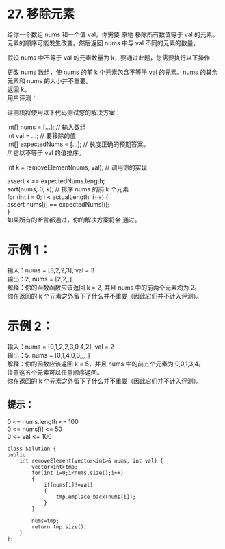 # 27. 移除元素

给你一个数组 nums 和一个值 val，你需要 原地 移除所有数值等于 val 的元素。元素的顺序可能发生改变。然后返回 nums 中与 val 不同的元素的数量。  

假设 nums 中不等于 val 的元素数量为 k，要通过此题，您需要执行以下操作：  

更改 nums 数组，使 nums 的前 k 个元素包含不等于 val 的元素。nums 的其余元素和 nums 的大小并不重要。  
返回 k。  
用户评测：  

评测机将使用以下代码测试您的解决方案：  

int[] nums = [...]; // 输入数组  
int val = ...; // 要移除的值  
int[] expectedNums = [...]; // 长度正确的预期答案。  
                            // 它以不等于 val 的值排序。  

int k = removeElement(nums, val); // 调用你的实现  

assert k == expectedNums.length;  
sort(nums, 0, k); // 排序 nums 的前 k 个元素  
for (int i = 0; i < actualLength; i++) {  
    assert nums[i] == expectedNums[i];  
}  
如果所有的断言都通过，你的解决方案将会 通过。  

 

# 示例 1：  

输入：nums = [3,2,2,3], val = 3  
输出：2, nums = [2,2,_,_]  
解释：你的函数函数应该返回 k = 2, 并且 nums 中的前两个元素均为 2。  
你在返回的 k 个元素之外留下了什么并不重要（因此它们并不计入评测）。  
# 示例 2：  

输入：nums = [0,1,2,2,3,0,4,2], val = 2  
输出：5, nums = [0,1,4,0,3,_,_,_]  
解释：你的函数应该返回 k = 5，并且 nums 中的前五个元素为 0,0,1,3,4。  
注意这五个元素可以任意顺序返回。  
你在返回的 k 个元素之外留下了什么并不重要（因此它们并不计入评测）。  
 

## 提示：  

0 <= nums.length <= 100  
0 <= nums[i] <= 50  
0 <= val <= 100  

```
class Solution {
public:
    int removeElement(vector<int>& nums, int val) {
        vector<int>tmp;
        for(int i=0;i<nums.size();i++)
        {
            if(nums[i]!=val)
            {
                tmp.emplace_back(nums[i]);
            }
        }

        nums=tmp;
        return tmp.size();
    }
};

```
